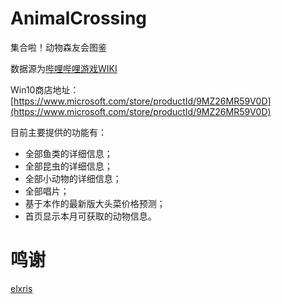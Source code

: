 # AnimalCrossing
集合啦！动物森友会图鉴

数据源为[哔哩哔哩游戏WIKI](https://wiki.biligame.com/dongsen/%E9%A6%96%E9%A1%B5)

Win10商店地址：[https://www.microsoft.com/store/productId/9MZ26MR59V0D](https://www.microsoft.com/store/productId/9MZ26MR59V0D)

目前主要提供的功能有：
- 全部鱼类的详细信息；
- 全部昆虫的详细信息；
- 全部小动物的详细信息；
- 全部唱片；
- 基于本作的最新版大头菜价格预测；
- 首页显示本月可获取的动物信息。

# 鸣谢
[elxris](https://github.com/elxris/Turnip-Calculator)
